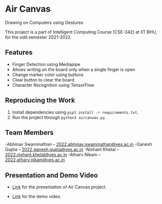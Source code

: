 # Air Canvas

Drawing on Computers using Gestures

This project is a part of Intelligent Computing Course (CSE-342) at IIT BHU, for the odd semester 2021-2022.

## Features

-   Finger Detection using Mediapipe
-   Allows writing on the board only when a single finger is open
-   Change marker color using buttons
-   Clear button to clear the board
-   Character Recognition using TensorFlow

## Reproducing the Work

1.  Install dependencies using `pip3 install -r requirements.txt`.
2.  Run the project through `python3 aircanvas.py`

## Team Members

-Abhinav Swaminathan – 2022.abhinav.swaminathan@ves.ac.in
-Ganesh Gupta – 2022.ganesh.gupta@ves.ac.in
-Nishant Khetal – 2022.nishant.khetal@ves.ac.in
-Atharv Nikam – 2022.atharv.nikam@ves.ac.in

## Presentation and Demo Video

-   [Link](https://prezi.com/view/hX0hbolo46j5fIVIjRHF/) for the presentation of Air Canvas project.

-   [Link](https://www.youtube.com/watch?v=5xssoveB-74) for the demo video.

